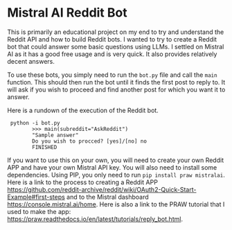 <h1> Mistral AI Reddit Bot </h1>

<p> This is primarily an educational project on my end to try and understand the Reddit API and how to build Reddit bots. I wanted to try to create a Reddit bot that could answer some basic questions using LLMs. I settled on Mistral AI as it has a good free usage and is very quick. It also provides relatively decent answers. </p>

<p> To use these bots, you simply need to run the <code>bot.py</code> file and call the <code>main</code> function. This should then run the bot until it finds the first post to reply to. It will ask if you wish to proceed and find another post for which you want it to answer.</p>

<p>Here is a rundown of the execution of the Reddit bot.</p>
<pre><code class="language-bash"> python -i bot.py
        >>> main(subreddit="AskReddit")
        "Sample answer"
        Do you wish to procced? [yes]/[no] no
        FINISHED
</code></pre>

<p> If you want to use this on your own, you will need to create your own Reddit APP and have your own Mistral API key. You will also need to install some dependencies. Using PIP, you only need to run <code>pip install praw mistralai</code>. Here is a link to the process to creating a Reddit APP <a href="https://github.com/reddit-archive/reddit/wiki/OAuth2-Quick-Start-Example#first-steps">https://github.com/reddit-archive/reddit/wiki/OAuth2-Quick-Start-Example#first-steps</a>  and to the Mistral dashboard <a href="https://console.mistral.ai/home">https://console.mistral.ai/home</a>. Here  is also a link to the PRAW tutorial that I used to make the app: <a href="https://praw.readthedocs.io/en/latest/tutorials/reply_bot.html">https://praw.readthedocs.io/en/latest/tutorials/reply_bot.html</a>. </p>
